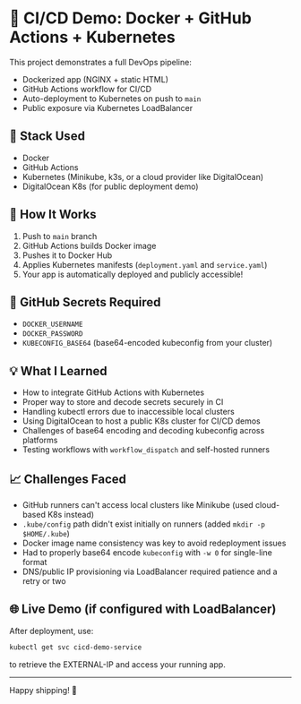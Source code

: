 # 🚀 CI/CD Demo: Docker + GitHub Actions + Kubernetes

This project demonstrates a full DevOps pipeline:
- Dockerized app (NGINX + static HTML)
- GitHub Actions workflow for CI/CD
- Auto-deployment to Kubernetes on push to `main`
- Public exposure via Kubernetes LoadBalancer

## 🔧 Stack Used
- Docker
- GitHub Actions
- Kubernetes (Minikube, k3s, or a cloud provider like DigitalOcean)
- DigitalOcean K8s (for public deployment demo)

## 🚀 How It Works
1. Push to `main` branch
2. GitHub Actions builds Docker image
3. Pushes it to Docker Hub
4. Applies Kubernetes manifests (`deployment.yaml` and `service.yaml`)
5. Your app is automatically deployed and publicly accessible!

## 🔐 GitHub Secrets Required
- `DOCKER_USERNAME`
- `DOCKER_PASSWORD`
- `KUBECONFIG_BASE64` (base64-encoded kubeconfig from your cluster)

## 💡 What I Learned
- How to integrate GitHub Actions with Kubernetes
- Proper way to store and decode secrets securely in CI
- Handling kubectl errors due to inaccessible local clusters
- Using DigitalOcean to host a public K8s cluster for CI/CD demos
- Challenges of base64 encoding and decoding kubeconfig across platforms
- Testing workflows with `workflow_dispatch` and self-hosted runners

## 📈 Challenges Faced
- GitHub runners can't access local clusters like Minikube (used cloud-based K8s instead)
- `.kube/config` path didn't exist initially on runners (added `mkdir -p $HOME/.kube`)
- Docker image name consistency was key to avoid redeployment issues
- Had to properly base64 encode `kubeconfig` with `-w 0` for single-line format
- DNS/public IP provisioning via LoadBalancer required patience and a retry or two

## 🌐 Live Demo (if configured with LoadBalancer)
After deployment, use:
```bash
kubectl get svc cicd-demo-service
```
to retrieve the EXTERNAL-IP and access your running app.

---

Happy shipping! 🚀